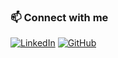 ### 📫 Connect with me

[![LinkedIn](https://img.shields.io/badge/LinkedIn-blue?logo=linkedin&logoColor=white)]([https://www.linkedin.com/in/your-linkedin-username](https://www.linkedin.com/in/ameer-hamza-43415b180/))  
[![GitHub](https://img.shields.io/badge/GitHub-181717?logo=github&logoColor=white)]([https://github.com/your-github-username](https://github.com/ameer529))
